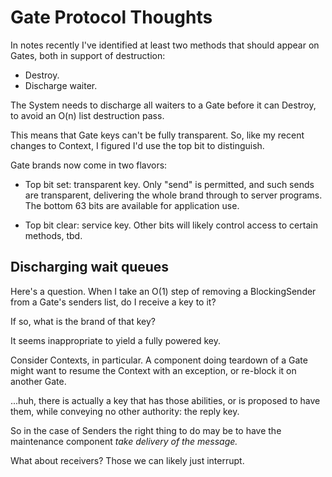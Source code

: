 Gate Protocol Thoughts
======================

In notes recently I've identified at least two methods that should appear on
Gates, both in support of destruction:

- Destroy.
- Discharge waiter.

The System needs to discharge all waiters to a Gate before it can Destroy, to
avoid an O(n) list destruction pass.

This means that Gate keys can't be fully transparent.  So, like my recent
changes to Context, I figured I'd use the top bit to distinguish.

Gate brands now come in two flavors:

- Top bit set: transparent key.  Only "send" is permitted, and such sends are
  transparent, delivering the whole brand through to server programs.  The
  bottom 63 bits are available for application use.

- Top bit clear: service key.  Other bits will likely control access to certain
  methods, tbd.


Discharging wait queues
-----------------------

Here's a question.  When I take an O(1) step of removing a BlockingSender from a
Gate's senders list, do I receive a key to it?

If so, what is the brand of that key?

It seems inappropriate to yield a fully powered key.

Consider Contexts, in particular.  A component doing teardown of a Gate might
want to resume the Context with an exception, or re-block it on another Gate.

...huh, there is actually a key that has those abilities, or is proposed to have
them, while conveying no other authority: the reply key.

So in the case of Senders the right thing to do may be to have the maintenance
component *take delivery of the message.*

What about receivers?  Those we can likely just interrupt.





